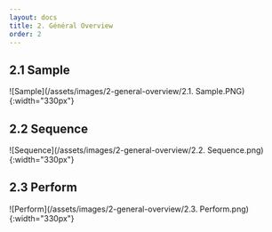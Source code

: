 ```yaml
---
layout: docs
title: 2. Général Overview
order: 2
---
```


## 2.1 Sample

![Sample](/assets/images/2-general-overview/2.1. Sample.PNG){:width="330px"}

## 2.2 Sequence

![Sequence](/assets/images/2-general-overview/2.2. Sequence.png){:width="330px"}

## 2.3 Perform

![Perform](/assets/images/2-general-overview/2.3. Perform.png){:width="330px"}
